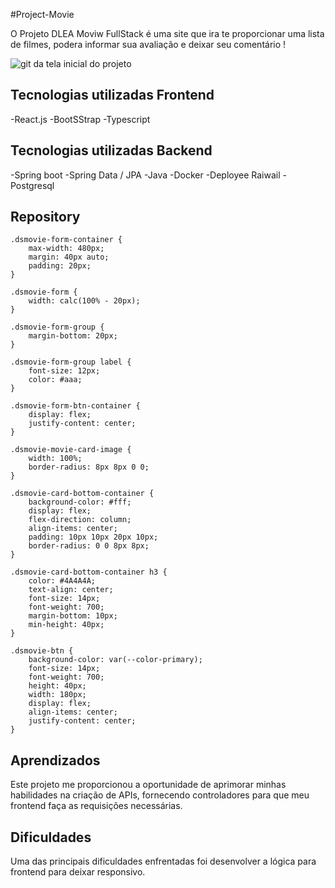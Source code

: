 #Project-Movie

O Projeto DLEA Moviw FullStack é uma  site que ira te proporcionar uma lista de filmes, podera informar sua avaliação e deixar seu comentário !

 <img src=".././assets/img/movie.gif" alt="git da tela inicial do projeto">







## Tecnologias utilizadas Frontend
-React.js
-BootSStrap
-Typescript

## Tecnologias utilizadas Backend
-Spring boot
-Spring Data / JPA
-Java
-Docker
-Deployee Raiwail
-Postgresql

## Repository
```
.dsmovie-form-container {
    max-width: 480px;
    margin: 40px auto;
    padding: 20px;
}

.dsmovie-form {
    width: calc(100% - 20px);
}

.dsmovie-form-group {
    margin-bottom: 20px;
}

.dsmovie-form-group label {
    font-size: 12px;
    color: #aaa;
}

.dsmovie-form-btn-container {
    display: flex;
    justify-content: center;
}

.dsmovie-movie-card-image {
    width: 100%;
    border-radius: 8px 8px 0 0;
}

.dsmovie-card-bottom-container {
    background-color: #fff;
    display: flex;
    flex-direction: column;
    align-items: center;
    padding: 10px 10px 20px 10px;
    border-radius: 0 0 8px 8px;
}

.dsmovie-card-bottom-container h3 {
    color: #4A4A4A;
    text-align: center;
    font-size: 14px;
    font-weight: 700;
    margin-bottom: 10px;
    min-height: 40px;
}

.dsmovie-btn {
    background-color: var(--color-primary);
    font-size: 14px;
    font-weight: 700;
    height: 40px;
    width: 180px;
    display: flex;
    align-items: center;
    justify-content: center;
}
```

## Aprendizados
Este projeto me proporcionou a oportunidade de aprimorar minhas habilidades na criação de APIs, fornecendo controladores para que meu frontend faça as requisições necessárias.

## Dificuldades
Uma das principais dificuldades enfrentadas foi desenvolver a lógica para frontend  para deixar responsivo.
